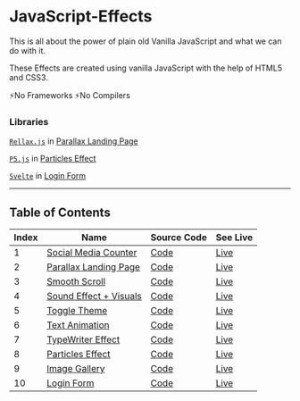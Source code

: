 # JavaScript-Effects

This is all about the power of plain old Vanilla JavaScript and what we can do with it.

These Effects are created using vanilla JavaScript with the help of HTML5 and CSS3.

⚡No Frameworks ⚡No Compilers

### **Libraries**

[`Rellax.js`](https://dixonandmoe.com/rellax/) in [Parallax Landing Page](https://akshay2996.github.io/JavaScript-Effects/Parallax-Landing-Page/index.html)

[`P5.js`](https://p5js.org/) in [Particles Effect](https://akshay2996.github.io/JavaScript-Effects/Particles-Effect/)

[`Svelte`](https://svelte.dev/) in [Login Form](https://akshay2996.github.io/JavaScript-Effects/login-form/)

<hr />

## Table of Contents

| Index | Name                                                                                                      | Source Code                    | See Live                                                                                 |
| ----- | --------------------------------------------------------------------------------------------------------- | ------------------------------ | ---------------------------------------------------------------------------------------- |
| 1     | [Social Media Counter](https://akshay2996.github.io/JavaScript-Effects/Animated-Counter/index.html)       | [Code](Animated-Counter/)      | [Live](https://akshay2996.github.io/JavaScript-Effects/Animated-Counter/index.html)      |
| 2     | [Parallax Landing Page](https://akshay2996.github.io/JavaScript-Effects/Parallax-Landing-Page/index.html) | [Code](Parallax-Landing-Page/) | [Live](https://akshay2996.github.io/JavaScript-Effects/Parallax-Landing-Page/index.html) |
| 3     | [Smooth Scroll](https://akshay2996.github.io/JavaScript-Effects/Smooth-Scroll/index.html)                 | [Code](Smooth-Scroll/)         | [Live](https://akshay2996.github.io/JavaScript-Effects/Smooth-Scroll/index.html)         |
| 4     | [Sound Effect + Visuals](https://akshay2996.github.io/JavaScript-Effects/Sound-Effects/index.html)        | [Code](Sound-Effects/)         | [Live](https://akshay2996.github.io/JavaScript-Effects/Sound-Effects/index.html)         |
| 5     | [Toggle Theme](https://akshay2996.github.io/JavaScript-Effects/Switch-Theme/index.html)                   | [Code](Switch-Theme/)          | [Live](https://akshay2996.github.io/JavaScript-Effects/Switch-Theme/index.html)          |
| 6     | [Text Animation](https://akshay2996.github.io/JavaScript-Effects/Text-Animation/index.html)               | [Code](Text-Animation/)        | [Live](https://akshay2996.github.io/JavaScript-Effects/Text-Animation/index.html)        |
| 7     | [TypeWriter Effect](https://akshay2996.github.io/JavaScript-Effects/TypeWriter-Effect/index.html)         | [Code](TypeWriter-Effect/)     | [Live](https://akshay2996.github.io/JavaScript-Effects/TypeWriter-Effect/index.html)     |
| 8     | [Particles Effect](https://akshay2996.github.io/JavaScript-Effects/Particles-Effect/index.html)           | [Code](Particles-Effect/)      | [Live](https://akshay2996.github.io/JavaScript-Effects/Particles-Effect/index.html)      |
| 9     | [Image Gallery](https://akshay2996.github.io/JavaScript-Effects/Image-Gallery/index.html)                 | [Code](Image-Gallery/)         | [Live](https://akshay2996.github.io/JavaScript-Effects/Image-Gallery/index.html)         |
| 10    | [Login Form](https://akshay2996.github.io/JavaScript-Effects/login-form/public/index.html)                | [Code](login-form/)            | [Live](https://akshay2996.github.io/JavaScript-Effects/login-form/public/index.html)     |

